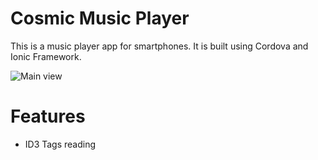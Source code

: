 # Cosmic Music Player

This is a music player app for smartphones. It is built using Cordova and Ionic Framework.

![Main view](https://github.com/homerours/cosmic/blob/master/www/data/artwork/1.jpg)

# Features

- ID3 Tags reading
